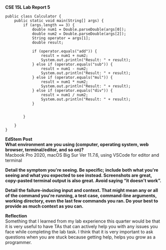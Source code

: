 **CSE 15L Lab Report 5**

```
public class Calculator {
    public static void main(String[] args) {
        if (args.length == 3) {
            double num1 = Double.parseDouble(args[0]);
            double num2 = Double.parseDouble(args[2]);
            String operator = args[1];
            double result;

            if (operator.equals("add")) {
                result = num1 + num2;
                System.out.println("Result: " + result);
            } else if (operator.equals("sub")) {
                result = num1 - num2;
                System.out.println("Result: " + result);
            } else if (operator.equals("mul")) {
                result = num1 * num2;
                System.out.println("Result: " + result);
            } else if (operator.equals("div")) {
                result = num1 / num2;
                System.out.println("Result: " + result);
            }


        }

    }
}
```

**EdStem Post** <br />
**What environment are you using (computer, operating system, web browser, terminal/editor, and so on)?** <br />
Macbook Pro 2020, macOS Big Sur Ver 11.7.6, using VSCode for editor and terminal


**Detail the symptom you're seeing. Be specific; include both what you're seeing and what you expected to see instead. Screenshots are great, copy-pasted terminal output is also great. Avoid saying “it doesn't work”.** <br />



**Detail the failure-inducing input and context. That might mean any or all of the command you're running, a test case, command-line arguments, working directory, even the last few commands you ran. Do your best to provide as much context as you can.** <br /> 



**Reflection** <br />
Something that I learned from my lab experience this quarter would be that it is very useful 
to have TAs that can actively help you with any issues you face while completing the lab task. 
I think that it is very important to ask questions when you are stuck because getting help, helps 
you grow as a programmer.
